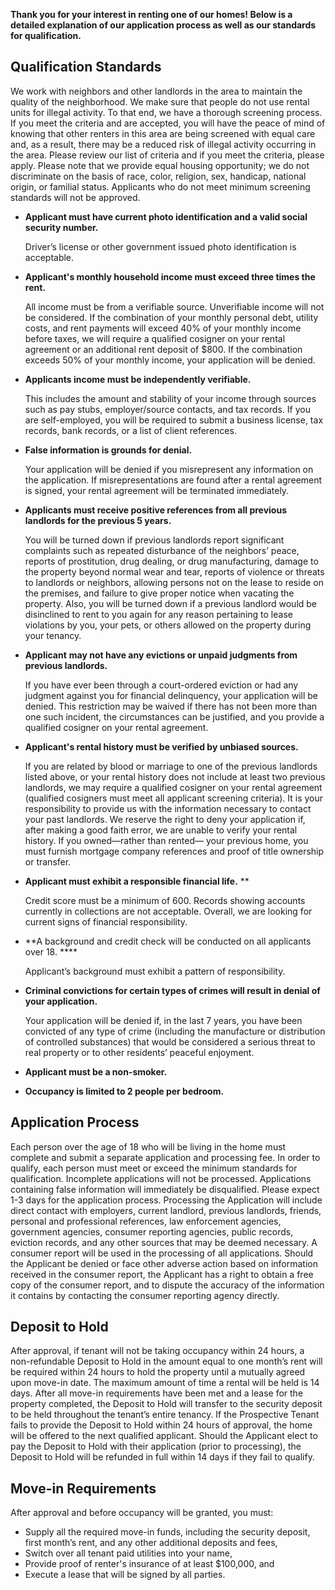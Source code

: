 **Thank you for your interest in renting one of our homes! Below is a detailed explanation of our application process as well as our standards for qualification.**

## **Qualification Standards**

We work with neighbors and other landlords in the area to maintain the quality of the neighborhood. We make sure that people do not use rental units for illegal activity. To that end, we have a thorough screening process. If you meet the criteria and are accepted, you will have the peace of mind of knowing that other renters in this area are being screened with equal care and, as a result, there may be a reduced risk of illegal activity occurring in the area. Please review our list of criteria and if you meet the criteria, please apply. Please note that we provide equal housing opportunity; we do not discriminate on the basis of race, color, religion, sex, handicap, national origin, or familial status. Applicants who do not meet minimum screening standards will not be approved.

- **Applicant must have current photo identification  and a valid social security number.**

    Driver’s license or other government issued photo identification is acceptable.

- **Applicant's monthly household income must exceed three times the rent.**

    All income must be from a verifiable source. Unverifiable income will not be considered. If the combination of your monthly personal debt, utility costs, and rent payments will exceed 40% of your monthly income before taxes, we will require a qualified cosigner on your rental agreement or an additional rent deposit of $800. If the combination exceeds 50% of your monthly income, your application will be denied.

- **Applicants income must be independently verifiable.**

    This includes the amount and stability of your income through sources such as pay stubs, employer/source contacts, and tax records. If you are self-employed, you will be required to submit a business license, tax records, bank records, or a list of client references.

- **False information is grounds for denial.**

    Your application will be denied if you misrepresent any information on the application. If misrepresentations are found after a rental agreement is signed, your rental agreement will be terminated immediately.

- **Applicants must receive positive references from all previous landlords for the previous 5 years.**

    You will be turned down if previous landlords report significant complaints such as repeated disturbance of the neighbors’ peace, reports of prostitution, drug dealing, or drug manufacturing, damage to the property beyond normal wear and tear, reports of violence or threats to landlords or neighbors, allowing persons not on the lease to reside on the premises, and failure to give proper notice when vacating the property. Also, you will be turned down if a previous landlord would be disinclined to rent to you again for any reason pertaining to lease violations by you, your pets, or others allowed on the property during your tenancy.

- **Applicant** **may not have any evictions or unpaid judgments from previous landlords.**

    If you have ever been through a court-ordered eviction or had any judgment against you for financial delinquency, your application will be denied. This restriction may be waived if there has not been more than one such incident, the circumstances can be justified, and you provide a qualified cosigner on your rental agreement.

- **Applicant's rental history must be verified by unbiased sources.**

    If you are related by blood or marriage to one of the previous landlords listed above, or your rental history does not include at least two previous landlords, we may require a qualified cosigner on your rental agreement (qualified cosigners must meet all applicant screening criteria). It is your responsibility to provide us with the information necessary to contact your past landlords. We reserve the right to deny your application if, after making a good faith error, we are unable to verify your rental history. If you owned—rather than rented— your previous home, you must furnish mortgage company references and proof of title ownership or transfer.

- **Applicant must exhibit a responsible financial life.** **

    Credit score must be a minimum of 600. Records showing accounts currently in collections are not acceptable. Overall, we are looking for current signs of financial responsibility.

- **A background and credit check will be conducted on all applicants over 18. ****

    Applicant’s background must exhibit a pattern of responsibility.

- **Criminal convictions for certain types of crimes will result in denial of your application.**

    Your application will be denied if, in the last 7 years, you have been convicted of any type of crime (including the manufacture or distribution of controlled substances) that would be considered a serious threat to real property or to other residents’ peaceful enjoyment.

- **Applicant must be a non-smoker.**
- **Occupancy is limited to 2 people per bedroom.**

## **Application Process**

Each person over the age of 18 who will be living in the home must complete and submit a separate application and processing fee. In order to qualify, each person must meet or exceed the minimum standards for qualification. Incomplete applications will not be processed. Applications containing false information will immediately be disqualified. Please expect 1-3 days for the application process. Processing the Application will include direct contact with employers, current landlord, previous landlords, friends, personal and professional references, law enforcement agencies, government agencies, consumer reporting agencies, public records, eviction records, and any other sources that may be deemed necessary. A consumer report will be used in the processing of all applications. Should the Applicant be denied or face other adverse action based on information received in the consumer report, the Applicant has a right to obtain a free copy of the consumer report, and to dispute the accuracy of the information it contains by contacting the consumer reporting agency directly.

## **Deposit to Hold**

After approval, if tenant will not be taking occupancy within 24 hours, a non-refundable Deposit to Hold in the amount equal to one month’s rent will be required within 24 hours to hold the property until a mutually agreed upon move-in date. The maximum amount of time a rental will be held is 14 days. After all move-in requirements have been met and a lease for the property completed, the Deposit to Hold will transfer to the security deposit to be held throughout the tenant’s entire tenancy. If the Prospective Tenant fails to provide the Deposit to Hold within 24 hours of approval, the home will be offered to the next qualified applicant. Should the Applicant elect to pay the Deposit to Hold with their application (prior to processing), the Deposit to Hold will be refunded in full within 14 days if they fail to qualify.

## **Move-in Requirements**

After approval and before occupancy will be granted, you must: 

- Supply all the required move-in funds, including the security deposit, first month’s rent, and any other additional deposits and fees,
- Switch over all tenant paid utilities into your name,
- Provide proof of renter's insurance of at least $100,000, and
- Execute a lease that will be signed by all parties.
